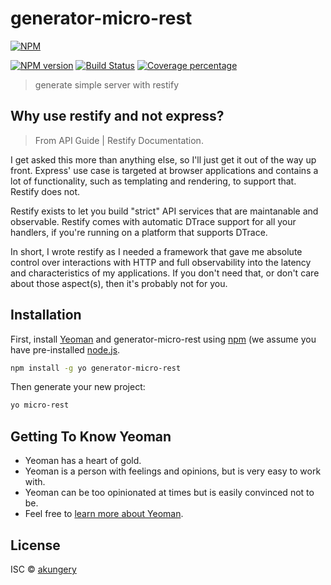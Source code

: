 # generator-micro-rest
[![NPM](https://nodei.co/npm/generator-micro-rest.png?downloads=true&downloadRank=true&stars=true)](https://nodei.co/npm/generator-micro-rest/)

[![NPM version][npm-image]][npm-url] [![Build Status][travis-image]][travis-url] [![Coverage percentage][coveralls-image]][coveralls-url]
> generate simple server with restify

## Why use restify and not express?

> From API Guide | Restify Documentation.

I get asked this more than anything else, so I'll just get it out of the way up front. Express' use case is targeted at browser applications and contains a lot of functionality, such as templating and rendering, to support that. Restify does not.

Restify exists to let you build "strict" API services that are maintanable and observable. Restify comes with automatic DTrace support for all your handlers, if you're running on a platform that supports DTrace.

In short, I wrote restify as I needed a framework that gave me absolute control over interactions with HTTP and full observability into the latency and characteristics of my applications. If you don't need that, or don't care about those aspect(s), then it's probably not for you.


## Installation

First, install [Yeoman](http://yeoman.io) and generator-micro-rest using [npm](https://www.npmjs.com/) (we assume you have pre-installed [node.js](https://nodejs.org/).

```bash
npm install -g yo generator-micro-rest
```

Then generate your new project:

```bash
yo micro-rest
```

## Getting To Know Yeoman

 * Yeoman has a heart of gold.
 * Yeoman is a person with feelings and opinions, but is very easy to work with.
 * Yeoman can be too opinionated at times but is easily convinced not to be.
 * Feel free to [learn more about Yeoman](http://yeoman.io/).

## License

ISC © [akungery](https://instagram.com/gery.wibowo)


[npm-image]: https://badge.fury.io/js/generator-micro-rest.svg
[npm-url]: https://npmjs.org/package/generator-micro-rest
[travis-image]: https://travis-ci.org/monkeymars/generator-micro-rest.svg?branch=master
[travis-url]: https://travis-ci.org/monkeymars/generator-micro-rest
[daviddm-image]: https://david-dm.org/monkeymars/generator-micro-rest.svg?theme=shields.io
[daviddm-url]: https://david-dm.org/monkeymars/generator-micro-rest
[coveralls-image]: https://coveralls.io/repos/monkeymars/generator-micro-rest/badge.svg
[coveralls-url]: https://coveralls.io/r/monkeymars/generator-micro-rest
